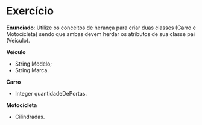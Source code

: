 # Exercício

**Enunciado**: Utilize os conceitos de herança para criar duas classes (Carro e Motocicleta) sendo que ambas devem herdar os atributos de sua classe pai (Veículo).

**Veículo**

- String Modelo;
- String Marca.

**Carro**
- Integer quantidadeDePortas.

**Motocicleta**

- Cilindradas.
